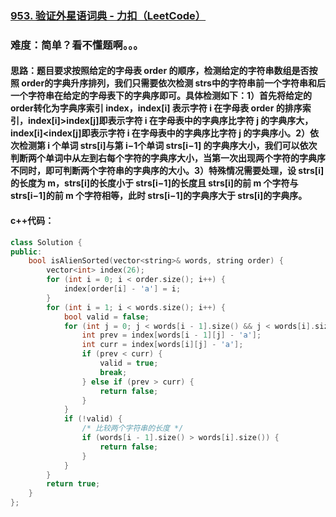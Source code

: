 ### [953. 验证外星语词典 - 力扣（LeetCode）](https://leetcode.cn/problems/verifying-an-alien-dictionary/)

### 难度：简单？看不懂题啊。。。

#### 思路：题目要求按照给定的字母表 order 的顺序，检测给定的字符串数组是否按照 order的字典升序排列，我们只需要依次检测 strs中的字符串前一个字符串和后一个字符串在给定的字母表下的字典序即可。具体检测如下：1）首先将给定的 order转化为字典序索引 index，index[i] 表示字符 i 在字母表 order 的排序索引，index[i]>index[j]即表示字符 i 在字母表中的字典序比字符 j 的字典序大，index[i]<index[j]即表示字符 i 在字母表中的字典序比字符 j 的字典序小。2）依次检测第 i 个单词 strs[i]与第 i−1个单词 strs[i−1] 的字典序大小，我们可以依次判断两个单词中从左到右每个字符的字典序大小，当第一次出现两个字符的字典序不同时，即可判断两个字符串的字典序的大小。3）特殊情况需要处理，设 strs[i] 的长度为 m，strs[i]的长度小于 strs[i−1]的长度且 strs[i]的前 m 个字符与 strs[i−1]的前 m 个字符相等，此时 strs[i−1]的字典序大于 strs[i]的字典序。

#### c++代码：

```c++
class Solution {
public:
    bool isAlienSorted(vector<string>& words, string order) {
        vector<int> index(26);
        for (int i = 0; i < order.size(); i++) {
            index[order[i] - 'a'] = i;
        }
        for (int i = 1; i < words.size(); i++) {
            bool valid = false;
            for (int j = 0; j < words[i - 1].size() && j < words[i].size(); j++) {
                int prev = index[words[i - 1][j] - 'a'];
                int curr = index[words[i][j] - 'a'];
                if (prev < curr) {
                    valid = true;
                    break;
                } else if (prev > curr) {
                    return false;
                }
            }
            if (!valid) {
                /* 比较两个字符串的长度 */
                if (words[i - 1].size() > words[i].size()) {
                    return false;
                }
            }
        }
        return true;
    }
};
```

